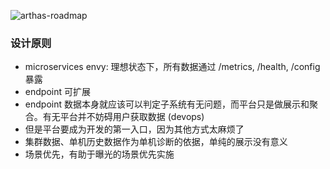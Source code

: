 ![arthas-roadmap](TODO/arthas-roadmap.png)

### 设计原则

* microservices envy: 理想状态下，所有数据通过 /metrics, /health, /config 暴露
* endpoint 可扩展
* endpoint 数据本身就应该可以判定子系统有无问题，而平台只是做展示和聚合。有无平台并不妨碍用户获取数据 (devops)
* 但是平台要成为开发的第一入口，因为其他方式太麻烦了
* 集群数据、单机历史数据作为单机诊断的依据，单纯的展示没有意义
* 场景优先，有助于曝光的场景优先实施
